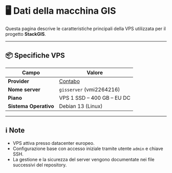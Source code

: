 # 🖥️ Dati della macchina GIS

Questa pagina descrive le caratteristiche principali della VPS utilizzata per il progetto **StackGIS**.

---

## 📦 Specifiche VPS

| Campo             | Valore                          |
|-------------------|---------------------------------|
| **Provider**      | [Contabo](https://contabo.com) |
| **Nome server**   | `gisserver` (vmi2264216)       |
| **Piano**         | VPS 1 SSD – 400 GB – EU DC     |
| **Sistema Operativo** | Debian 13 (Linux)          |


---

## ℹ️ Note
- VPS attiva presso datacenter europeo.  
- Configurazione base con accesso iniziale tramite utente `admin` e chiave SSH.  
- La gestione e la sicurezza del server vengono documentate nei file successivi del repository.

